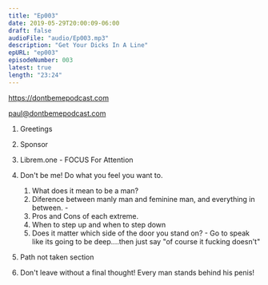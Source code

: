 ```yaml
---
title: "Ep003"
date: 2019-05-29T20:00:09-06:00
draft: false
audioFile: "audio/Ep003.mp3"
description: "Get Your Dicks In A Line"
epURL: "ep003"
episodeNumber: 003
latest: true
length: "23:24"
---
```

https://dontbemepodcast.com

paul@dontbemepodcast.com

1. Greetings

1. Sponsor
2. Librem.one - FOCUS For Attention
1. Don't be me! Do what you feel you want to.
    1. What does it mean to be a man?
    2.  Diference between manly man and feminine man, and everything in between. - 
    3.  Pros and Cons of each extreme.
    4.  When to step up and when to step down
    5.  Does it matter which side of the door you stand on? - Go to speak like its going to be deep....then just say "of course it fucking doesn't"
1. Path not taken section
1. Don't leave without a final thought! Every man stands behind his penis!